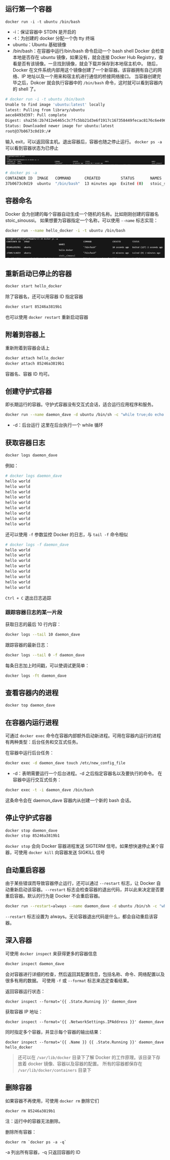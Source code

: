 ## 运行第一个容器
```
docker run -i -t ubuntu /bin/bash
```
+ -i：保证容器中 STDIN 是开启的
+ -t：为创建的 docker 分配一个伪 tty 终端
+ ubuntu：Ubuntu 基础镜像
+ /bin/bash：在容器中运行/bin/bash 命令启动一个 bash shell
Docker 会检查本地是否存在 ubuntu 镜像，如果没有，就会连接 Docker Hub Registry，查看是否有该镜像。一旦找到镜像，就会下载并保存到本地宿主机中。
随后，Docker 在文件系统内部用这个镜像创建了一个新容器。该容器拥有自己的网络、IP 地址以及一个用来和宿主机进行通信的桥接网络接口。
当容器创建完毕之后，Dokcer 就会执行容器中的 `/bin/bash` 命令，这时就可以看到容器内的 shell 了。

```sh
# docker run -i -t ubuntu /bin/bash
Unable to find image 'ubuntu:latest' locally
latest: Pulling from library/ubuntu
aece8493d397: Pull complete 
Digest: sha256:2b7412e6465c3c7fc5bb21d3e6f1917c167358449fecac8176c6e496e5c1f05f
Status: Downloaded newer image for ubuntu:latest
root@37b0673c0d19:/# 
```

输入 exit，可以返回宿主机。退出容器后，容器也随之停止运行。
`docker ps -a ` 可以看到容器状态为已停止

![](../images/Pasted%20image%2020231121225217.png)

```sh
# docker ps -a
CONTAINER ID  IMAGE   COMMAND      CREATED         STATUS       NAMES
37b0673c0d19  ubuntu  "/bin/bash"  13 minutes ago  Exited (0)   stoic_sinoussi
```
## 容器命名
Docker 会为创建的每个容器自动生成一个随机的名称。比如刚刚创建的容器名 stoic_sinoussi。
如果想要为容器指定一个名称，可以使用 `--name` 标志实现：
```sh
docker run --name hello_docker -i -t ubuntu /bin/bash
```
![](../images/Pasted%20image%2020231121230146.png)
## 重新启动已停止的容器
```sh
docker start hello_docker
```
除了容器名，还可以用容器 ID 指定容器
```sh
docker start 85246a3819b1
```

也可以使用 `docker restart` 重新启动容器
## 附着到容器上
重新附着到容器会话上
```sh
docker attach hello_docker
docker attach 85246a3819b1
```
容器名、容器 ID 均可。

## 创建守护式容器
即长期运行的容器。守护式容器没有交互式会话，适合运行应用程序和服务。

```sh
docker run --name daemon_dave -d ubuntu /bin/sh -c "while true;do echo hello world;sleep 1;done"
```
+ -d：后台运行
这里在后台执行一个 while 循环
## 获取容器日志

```sh
docker logs daemon_dave
```

例如：
```sh
# docker logs daemon_dave
hello world
hello world
hello world
hello world
hello world
hello world
hello world
hello world
hello world
```
还可以使用 `-f` 参数监控 Docker 的日志，与 `tail -f` 命令相似
```sh
# docker logs -f daemon_dave
hello world
hello world
hello world
hello world
hello world
hello world
hello world
hello world
```
`Ctrl + C` 退出日志追踪
### 跟踪容器日志的某一片段

获取日志的最后 10 行内容：
```sh
docker logs --tail 10 daemon_dave
```
跟踪容器的最新日志：
```sh
docker logs --tail 0 -f daemon_dave
```
每条日志加上时间戳，可以使调试更简单：
```sh
docker logs -ft daemon_dave
```
## 查看容器内的进程
```sh
docker top daemon_dave
```
## 在容器内运行进程
可通过 `docker exec` 命令在容器内部额外启动新进程。可用在容器内运行的进程有两种类型：后台任务和交互式任务。

在容器中运行后台任务：
```sh
docker exec -d daemon_dave touch /etc/new_config_file
```
+ -d：表明需要运行一个后台进程。-d 之后指定容器名以及要执行的命令。
在容器中运行交互式任务：
```sh
docker exec -t -i daemon_dave /bin/bash
```
这条命令会在 daemon_dave 容器内从创建一个新的 bash 会话。
## 停止守护式容器
```sh
docker stop daemon_dave
docker stop 85246a3819b1
```
`docker stop` 会向 Docker 容器进程发送 SIGTERM 信号。如果想快速停止某个容器，可使用 `docker kill` 向容器发送 SIGKILL 信号
## 自动重启容器
由于某些错误而导致容器停止运行，还可以通过 `--restart` 标志，让 Docker 自动重新启动该容器。`--restart` 标志会检查容器的退出代码，并以此来决定是否要重启容器。默认的行为是 Docker 不会重启容器。

```sh
docker run --restart=always --name daemon_dave -d ubuntu /bin/sh -c "while true;do echo hello world;sleep 1;done"
```
`--restart` 标志设置为 always。无论容器退出代码是什么，都会自动重启该容器。


## 深入容器
可使用 `docker inspect` 来获得更多的容器信息

```sh
docker inspect daemon_dave
```
会对容器进行详细的检查，然后返回其配置信息，包括名称、命令、网络配置以及很多有用的数据。
可使用 `-f` 或 `--format` 标志来选定查看结果。

返回容器运行状态：
```
docker inspect --format='{{ .State.Running }}' daemon_dave
```
获取容器 IP 地址：
```
docker inspect --format='{{ .NetworkSettings.IPAddress }}' daemon_dave
```
同时指定多个容器，并显示每个容器的输出结果：
```
docker inspect --format='{{ .Name }} {{ .State.Running }}' daemon_dave hello_docker
```

> 还可以在 `/var/lib/docker` 目录下了解 Docker 的工作原理。该目录下存放着 docker 镜像、容器以及容器的配置。
> 所有的容器都保存在 `/var/lib/docker/containers` 目录下
## 删除容器
如果容器不再使用，可使用 `docker rm` 删除它们

```sh
docker rm 85246a3819b1
```

注：运行中的容器无法删除。

删除所有容器：
```
docker rm `docker ps -a -q`
```
-a 列出所有容器，-q 只返回容器的 ID
